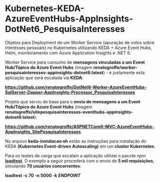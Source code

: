 # Kubernetes-KEDA-AzureEventHubs-AppInsights-DotNet6_PesquisaInteresses
Objetos para Deployment de um Worker Service (apuração de votos sobre interesses pessoais) no Kubernetes utilizando KEDA + Azure Event Hubs, Helm, monitoramento com Azure Application Insights e .NET 6.

Worker Service para consumo de **mensagens vinculadas a um Event Hub/Tópico do Azure Event Hubs** (imagem **renatogroffe/worker-pesquisainteresses-appinsights-dotnet6:latest**) - é justamente esta aplicação que será escalada via **KEDA**:

**https://github.com/renatogroffe/DotNet6-Worker-AzureEventHubs-SqlServer-Dapper-AppInsights-Processor_PesquisaInteresses**

Projeto que serviu de base para o **envio de mensagens a um Event Hub/Tópico do Azure Event Hubs** (imagem **renatogroffe/sitepesquisainteresses-eventhubs-appinsights-dotnet6:latest**):

**https://github.com/renatogroffe/ASPNETCore6-MVC-AzureEventHubs-AppInsights_SitePesquisaInteresses**

No arquivo **keda-instalacao&sdot;sh** estão as instruções para instalação do KEDA **(Kubernetes Event-driven Autoscaling)** em um **cluster Kubernetes**.

Para os testes de carga que escalam a aplicação utilizei o pacote npm [**loadtest**](https://www.npmjs.com/package/loadtest). O exemplo a seguir procederá com o envio de **5 mil requisições**, simulando **70 usuários concorrentes**:

**loadtest -c 70 -n 5000 -k** ***ENDPOINT***